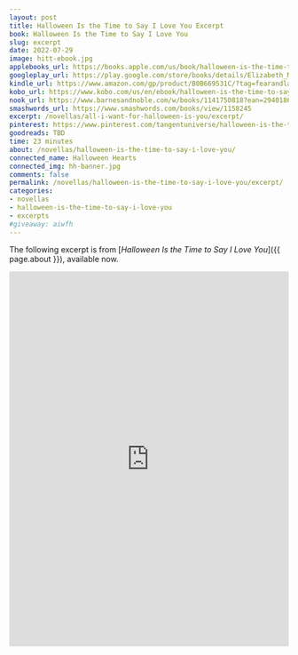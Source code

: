 ```yaml
---
layout: post
title: Halloween Is the Time to Say I Love You Excerpt
book: Halloween Is the Time to Say I Love You
slug: excerpt
date: 2022-07-29
image: hitt-ebook.jpg
applebooks_url: https://books.apple.com/us/book/halloween-is-the-time-to-say-i-love-you/id6443262013
googleplay_url: https://play.google.com/store/books/details/Elizabeth_Myles_Halloween_Is_the_Time_to_Say_I_Lov?id=bj96EAAAQBAJ
kindle_url: https://www.amazon.com/gp/product/B0B669531C/?tag=fearandlaun-20
kobo_url: https://www.kobo.com/us/en/ebook/halloween-is-the-time-to-say-i-love-you
nook_url: https://www.barnesandnoble.com/w/books/1141750818?ean=2940186726296
smashwords_url: https://www.smashwords.com/books/view/1158245
excerpt: /novellas/all-i-want-for-halloween-is-you/excerpt/
pinterest: https://www.pinterest.com/tangentuniverse/halloween-is-the-time-to-say-i-love-you/
goodreads: TBD
time: 23 minutes
about: /novellas/halloween-is-the-time-to-say-i-love-you/
connected_name: Halloween Hearts
connected_img: hh-banner.jpg
comments: false
permalink: /novellas/halloween-is-the-time-to-say-i-love-you/excerpt/
categories: 
- novellas
- halloween-is-the-time-to-say-i-love-you
- excerpts
#giveaway: aiwfh
---
```


The following excerpt is from [*Halloween Is the Time to Say I Love You*]({{ page.about }}), available now.

<iframe type="text/html" width="650" height="675" frameborder="0" allowfullscreen style="max-width:100%" src="https://read.amazon.com/kp/card?asin=B0B669531C&preview=inline&linkCode=kpe&ref_=cm_sw_r_kb_dp_yfBqFbZBJNXZ8&tag=fearandlaun-20" ></iframe> 
